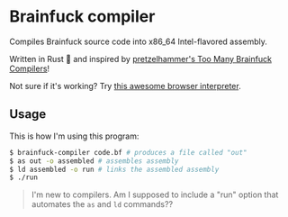 # Brainfuck compiler

Compiles Brainfuck source code into x86_64 Intel-flavored assembly.

Written in Rust 🦀 and inspired by [pretzelhammer's Too Many Brainfuck Compilers](https://github.com/pretzelhammer/rust-blog/blob/master/posts/too-many-brainfuck-compilers.md#what-is-brainfuck)!

Not sure if it's working? Try [this awesome browser interpreter](https://minond.xyz/brainfuck/).

## Usage

This is how I'm using this program:

```bash
$ brainfuck-compiler code.bf # produces a file called "out"
$ as out -o assembled # assembles assembly
$ ld assembled -o run # links the assembled assembly
$ ./run
```

> I'm new to compilers. Am I supposed to include a "run" option that automates the `as` and `ld` commands??
